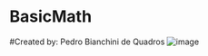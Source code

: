 # BasicMath

#Created by: Pedro Bianchini de Quadros
![image](https://user-images.githubusercontent.com/65463695/180815207-e7c2d4a8-8997-4516-bc9b-669eaa209d39.png)
